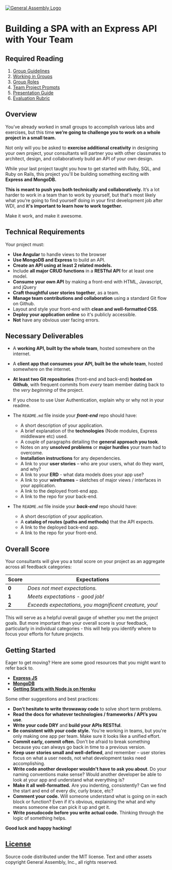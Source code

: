 [![General Assembly Logo](https://camo.githubusercontent.com/1a91b05b8f4d44b5bbfb83abac2b0996d8e26c92/687474703a2f2f692e696d6775722e636f6d2f6b6538555354712e706e67)](https://generalassemb.ly/education/web-development-immersive)

# Building a SPA with an Express API with Your Team

## Required Reading

1.  [Group Guidelines](group-guidelines.md)
1.  [Working in Groups](group-work.md)
1.  [Group Roles](group-roles.md)
1.  [Team Project Prompts](prompts.md)
1.  [Presentation Guide](presentations.md)
1.  [Evaluation Rubric](evaluation.md)

## Overview

You’ve already worked in small groups to accomplish various labs and exercises,
but this time **we’re going to challenge you to work on a whole project in a
small team.**

Not only will you be asked to **exercise additional creativity** in designing
your own project, your consultants will partner you with other classmates to
architect, design, and collaboratively build an API of your own design.

While your last project taught you how to get started with Ruby, SQL, and Ruby
on Rails, this project you'll be building something exciting with **Express and
MongoDB.**

**This is meant to push you both technically and collaboratively.** It’s a lot
harder to work in a team than to work by yourself, but that's most likely what
you’re going to find yourself doing in your first development job after WDI,
and **it's important to learn how to work together.**

Make it work, and make it awesome.

## Technical Requirements

Your project must:

-   **Use Angular** to handle views to the browser
-   **Use MongoDB and Express** to build an API.
-   **Create an API using at least 2 related models.**
-   Include **all major CRUD functions** in a **RESTful API** for at least one model.
-   **Consume your own API** by making a front-end with HTML, Javascript, and
    jQuery
-   **Craft thoughtful user stories together**, as a team.
-   **Manage team contributions and collaboration** using a standard Git flow on
    Github.
-   Layout and style your front-end with **clean and well-formatted CSS**.
-   **Deploy your application online** so it's publicly accessible.
-   **Not** have any obvious user facing errors.

## Necessary Deliverables

-   A **working API, built by the whole team**, hosted somewhere on the
    internet.
-   A **client app that consumes your API, built be the whole team**,
 hosted somewhere on the internet.
-   **At least two Git repositories** (front-end and back-end) **hosted on
    Github**, with frequent commits from _every_ team member dating back to the
    _very beginning_ of the project.
-   If you chose to use User Authentication, explain why or why not in your readme.
-   The `README.md` file inside your _**front-end**_ repo should have:

    -   A short description of your application.
    -   A brief explanation of the **technologies** (Node modules, Express
        middleware etc) used.
    -   A couple of paragraphs detailing the **general approach you took**.
    -   Notes on any **unsolved problems** or **major hurdles** your team had to
        overcome.
    -   **Installation instructions** for any dependencies.
    -   A link to your **user stories** – who are your users, what do they want,
        and why?
    -   A link to your **ERD** - what data models does your app use?
    -   A link to your **wireframes** – sketches of major views / interfaces in
        your application.
    -   A link to the deployed front-end app.
    -   A link to the repo for your back-end.

-   The `README.md` file inside your _**back-end**_ repo should have:

    -   A short description of your application.
    -   A **catalog of routes (paths and methods)** that the API expects.
    -   A link to the deployed back-end app.
    -   A link to the repo for your front-end.

## Overall Score

Your consultants will give you a total score on your project as an aggregate
across all feedback categories:

| Score | Expectations                                           |
|-------|--------------------------------------------------------|
| **0** | _Does not meet expectations._                          |
| **1** | _Meets expectations - good job!_                       |
| **2** | _Exceeds expectations, you magnificent creature, you!_ |

This will serve as a helpful overall gauge of whether you met the project goals.
But more important than your overall score is your feedback, particularly in
individual categories - this will help you identify where to focus your efforts
for future projects.

## Getting Started

Eager to get moving? Here are some good resources that you might want to refer
back to.

-   **[Express JS](http://expressjs.com/)**
-   **[MongoDB](https://www.mongodb.org/)**
-   **[Getting Starts with Node.js on Heroku](https://devcenter.heroku.com/articles/getting-started-with-nodejs)**

Some other suggestions and best practices:

-   **Don’t hesitate to write throwaway code** to solve short term problems.
-   **Read the docs for whatever technologies / frameworks / API’s you use**.
-   **Write your code DRY** and **build your APIs RESTful**.
-   **Be consistent with your code style.** You're working in teams, but you're
    only making one app per team. Make sure it looks like a unified effort.
-   **Commit early, commit often.** Don’t be afraid to break something because
    you can always go back in time to a previous version.
-   **Keep user stories small and well-defined**, and remember – user stories
    focus on what a user needs, not what development tasks need accomplishing.
-   **Write code another developer wouldn't have to ask you about**. Do your
    naming conventions make sense? Would another developer be able to look at
    your app and understand what everything is?
-   **Make it all well-formatted.** Are you indenting, consistently? Can we find
    the start and end of every div, curly brace, etc?
-   **Comment your code.** Will someone understand what is going on in each
    block or function? Even if it's obvious, explaining the what and why means
    someone else can pick it up and get it.
-   **Write pseudocode before you write actual code.** Thinking through the
    logic of something helps.

**Good luck and happy hacking!**

## [License](LICENSE)

Source code distributed under the MIT license. Text and other assets copyright
General Assembly, Inc., all rights reserved.
